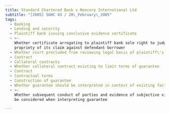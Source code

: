 ```yaml
---
title: Standard Chartered Bank v Neocorp International Ltd
subtitle: "[2005] SGHC 43 / 28\_February\_2005"
tags:
  - Banking
  - Lending and security
  - Plaintiff bank issuing conclusive evidence certificate
  - >-
    Whether certificate arrogating to plaintiff bank sole right to judge
    propriety of its claim against defendant borrower
  - Whether court precluded from reviewing legal basis of plaintiff\'s claim
  - Contract
  - Collateral contracts
  - Whether collateral contract existing to limit terms of guarantee
  - Contract
  - Contractual terms
  - Construction of guarantee
  - Whether guarantee should be interpreted in context of existing facts
  - >-
    Whether subsequent conduct of parties and evidence of subjective views may
    be considered when interpreting guarantee

---
```


